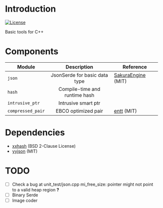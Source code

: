 # Introduction

[![License](https://img.shields.io/github/license/ForMyDearest/auxiliary?label=license&style=flat-square)](./LICENSE)

Basic tools for C++

# Components

| Module            |          Description          | Reference                                                          |
|-------------------|:-----------------------------:|--------------------------------------------------------------------|
| `json`            | JsonSerde for basic data type | [SakuraEngine](https://github.com/SakuraEngine/SakuraEngine) (MIT) |
| `hash`            | Compile-time and runtime hash |                                                                    |
| `intrusive_ptr`   |      Intrusive smart ptr      |                                                                    |
| `compressed_pair` |      EBCO optimized pair      | [entt](https://github.com/skypjack/entt) (MIT)                     |

# Dependencies

- [xxhash](https://github.com/Cyan4973/xxHash) (BSD 2-Clause License)
- [yyjson](https://github.com/ibireme/yyjson) (MIT)

# TODO

* [ ] Check a bug at unit_test/json.cpp mi_free_size: pointer might not point to a valid heap region __?__
* [ ] Binary Serde
* [ ] Image coder
